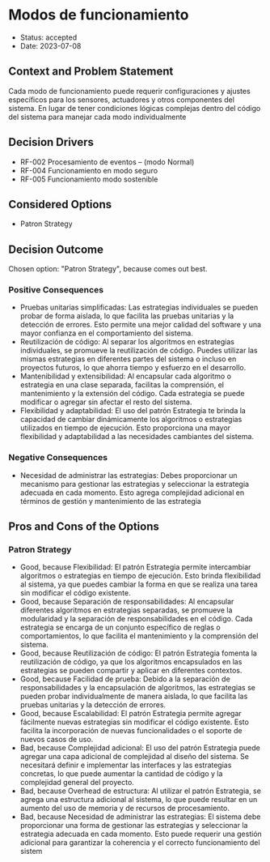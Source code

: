 # Modos de funcionamiento

* Status: accepted
* Date: 2023-07-08

## Context and Problem Statement

Cada modo de funcionamiento puede requerir configuraciones y ajustes específicos para los sensores, actuadores y otros componentes del sistema. En lugar de tener condiciones lógicas complejas dentro del código del sistema para manejar cada modo individualmente

## Decision Drivers

* RF-002 Procesamiento de eventos – (modo Normal)
* RF-004 Funcionamiento en modo seguro
* RF-005 Funcionamiento modo sostenible

## Considered Options

* Patron Strategy

## Decision Outcome

Chosen option: "Patron Strategy", because comes out best.

### Positive Consequences

* Pruebas unitarias simplificadas: Las estrategias individuales se pueden probar de forma aislada, lo que facilita las pruebas unitarias y la detección de errores. Esto permite una mejor calidad del software y una mayor confianza en el comportamiento del sistema.
* Reutilización de código: Al separar los algoritmos en estrategias individuales, se promueve la reutilización de código. Puedes utilizar las mismas estrategias en diferentes partes del sistema o incluso en proyectos futuros, lo que ahorra tiempo y esfuerzo en el desarrollo.
* Mantenibilidad y extensibilidad: Al encapsular cada algoritmo o estrategia en una clase separada, facilitas la comprensión, el mantenimiento y la extensión del código. Cada estrategia se puede modificar o agregar sin afectar el resto del sistema.
* Flexibilidad y adaptabilidad: El uso del patrón Estrategia te brinda la capacidad de cambiar dinámicamente los algoritmos o estrategias utilizados en tiempo de ejecución. Esto proporciona una mayor flexibilidad y adaptabilidad a las necesidades cambiantes del sistema.

### Negative Consequences

* Necesidad de administrar las estrategias: Debes proporcionar un mecanismo para gestionar las estrategias y seleccionar la estrategia adecuada en cada momento. Esto agrega complejidad adicional en términos de gestión y mantenimiento de las estrategia

## Pros and Cons of the Options

### Patron Strategy

* Good, because Flexibilidad: El patrón Estrategia permite intercambiar algoritmos o estrategias en tiempo de ejecución. Esto brinda flexibilidad al sistema, ya que puedes cambiar la forma en que se realiza una tarea sin modificar el código existente.
* Good, because Separación de responsabilidades: Al encapsular diferentes algoritmos en estrategias separadas, se promueve la modularidad y la separación de responsabilidades en el código. Cada estrategia se encarga de un conjunto específico de reglas o comportamientos, lo que facilita el mantenimiento y la comprensión del sistema.
* Good, because Reutilización de código: El patrón Estrategia fomenta la reutilización de código, ya que los algoritmos encapsulados en las estrategias se pueden compartir y aplicar en diferentes contextos.
* Good, because Facilidad de prueba: Debido a la separación de responsabilidades y la encapsulación de algoritmos, las estrategias se pueden probar individualmente de manera aislada, lo que facilita las pruebas unitarias y la detección de errores.
* Good, because Escalabilidad: El patrón Estrategia permite agregar fácilmente nuevas estrategias sin modificar el código existente. Esto facilita la incorporación de nuevas funcionalidades o el soporte de nuevos casos de uso.
* Bad, because Complejidad adicional: El uso del patrón Estrategia puede agregar una capa adicional de complejidad al diseño del sistema. Se necesitará definir e implementar las interfaces y las estrategias concretas, lo que puede aumentar la cantidad de código y la complejidad general del proyecto.
* Bad, because Overhead de estructura: Al utilizar el patrón Estrategia, se agrega una estructura adicional al sistema, lo que puede resultar en un aumento del uso de memoria y de recursos de procesamiento.
* Bad, because Necesidad de administrar las estrategias: El sistema debe proporcionar una forma de gestionar las estrategias y seleccionar la estrategia adecuada en cada momento. Esto puede requerir una gestión adicional para garantizar la coherencia y el correcto funcionamiento del sistem
